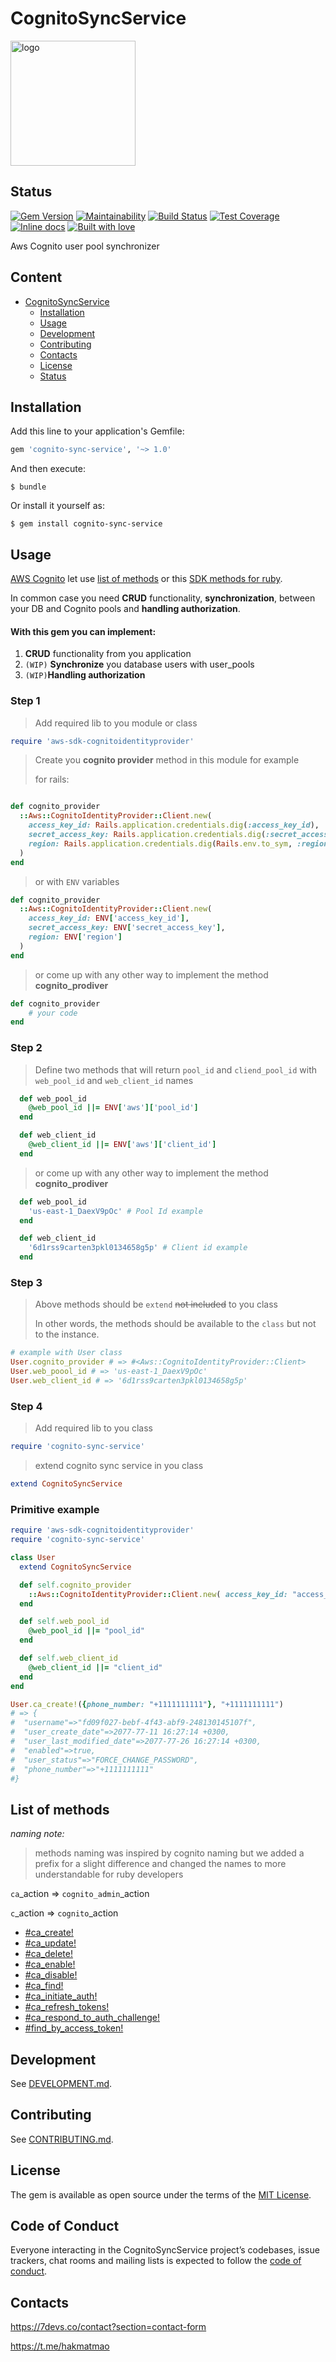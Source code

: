 # CognitoSyncService

<img src="logo.png" alt="logo" width="200"/>

## Status
[![Gem Version](https://badge.fury.io/rb/cognito-sync-service.svg)](https://badge.fury.io/rb/cognito-sync-service)
[![Maintainability](https://api.codeclimate.com/v1/badges/7bbc9677e91e5561a35d/maintainability)](https://codeclimate.com/github/7DevsApps/cognito-sync-service/maintainability)
[![Build Status](https://travis-ci.com/7DevsApps/cognito-sync-service.svg?branch=master)](https://travis-ci.com/7DevsApps/cognito-sync-service)
[![Test Coverage](https://api.codeclimate.com/v1/badges/7bbc9677e91e5561a35d/test_coverage)](https://codeclimate.com/github/7DevsApps/cognito-sync-service/test_coverage)
[![Inline docs](http://inch-ci.org/github/7DevsApps/cognito-sync-service.svg?branch=master&style=shields)](http://inch-ci.org/github/7DevsApps/cognito-sync-service)
[![Built with love](built_with_pain_from_cognito.png)](https://rmosolgo.github.io/react-badges/)

Aws Cognito user pool synchronizer

## Content

- [CognitoSyncService](#cognitoSyncService)
  - [Installation](#installation)
  - [Usage](#usage)
  - [Development](#development)
  - [Contributing](#contributing)
  - [Contacts](#contacts)
  - [License](#license)
  - [Status](#status)

## Installation

Add this line to your application's Gemfile:

```ruby
gem 'cognito-sync-service', '~> 1.0'
```

And then execute:

    $ bundle

Or install it yourself as:

    $ gem install cognito-sync-service

## Usage

[AWS Cognito](https://aws.amazon.com/ru/cognito/) let use [list of methods](https://docs.aws.amazon.com/cli/latest/reference/cognito-idp/index.html) or this [SDK  methods for ruby](https://docs.aws.amazon.com/sdkforruby/api/Aws/CognitoIdentity/Client.html).

In common case  you need __CRUD__ functionality, __synchronization__, between your DB and Cognito pools and __handling authorization__.

#### With this gem you can implement:
1. __CRUD__ functionality from you application
2. `(WIP)` __Synchronize__ you database users with user_pools
3. `(WIP)`__Handling authorization__


### Step 1
> Add required lib to you module or class
```ruby
require 'aws-sdk-cognitoidentityprovider'
```

> Create you __cognito provider__ method in this module for example
>
> for rails:
```ruby

def cognito_provider
  ::Aws::CognitoIdentityProvider::Client.new(
    access_key_id: Rails.application.credentials.dig(:access_key_id),
    secret_access_key: Rails.application.credentials.dig(:secret_access_key),
    region: Rails.application.credentials.dig(Rails.env.to_sym, :region)
  )
end
```
> or with `ENV` variables
```ruby
def cognito_provider
  ::Aws::CognitoIdentityProvider::Client.new(
    access_key_id: ENV['access_key_id'],
    secret_access_key: ENV['secret_access_key'],
    region: ENV['region']
  )
end
```
> or come up with any other way to implement the method __cognito_prodiver__
```ruby
def cognito_provider
	# your code
end
```

### Step 2
> Define two methods that will return `pool_id` and `cliend_pool_id` with `web_pool_id` and `web_client_id` names

```ruby
  def web_pool_id
    @web_pool_id ||= ENV['aws']['pool_id']
  end

  def web_client_id
    @web_client_id ||= ENV['aws']['client_id']
  end
```

> or come up with any other way to implement the method __cognito_prodiver__

```ruby
  def web_pool_id
    'us-east-1_DaexV9pOc' # Pool Id example
  end

  def web_client_id
    '6d1rss9carten3pkl0134658g5p' # Client id example
  end
```

### Step 3

> Above methods should be `extend` ~~not included~~  to you class
>
> In other words, the methods should be available to the `class` but not to the instance.

```ruby
# example with User class
User.cognito_provider # => #<Aws::CognitoIdentityProvider::Client>
User.web_poool_id # => 'us-east-1_DaexV9pOc'
User.web_client_id # => '6d1rss9carten3pkl0134658g5p'
```

### Step 4
> Add required lib to you class

```ruby
require 'cognito-sync-service'
```

> extend cognito sync service in you class

```ruby
extend CognitoSyncService
```

### Primitive example

```ruby
require 'aws-sdk-cognitoidentityprovider'
require 'cognito-sync-service'

class User
  extend CognitoSyncService

  def self.cognito_provider
    ::Aws::CognitoIdentityProvider::Client.new( access_key_id: "access_key_id", secret_access_key: "secret_access_key", region: "region")
  end

  def self.web_pool_id
    @web_pool_id ||= "pool_id"
  end

  def self.web_client_id
    @web_client_id ||= "client_id"
  end
end

User.ca_create!({phone_number: "+1111111111"}, "+1111111111")
# => {
#  "username"=>"fd09f027-bebf-4f43-abf9-248130145107f",
#  "user_create_date"=>2077-77-11 16:27:14 +0300,
#  "user_last_modified_date"=>2077-77-26 16:27:14 +0300,
#  "enabled"=>true,
#  "user_status"=>"FORCE_CHANGE_PASSWORD",
#  "phone_number"=>"+1111111111"
#}

```

## List of methods

*naming note:*
> methods naming was inspired by cognito naming but we added a prefix for a slight difference and changed the names to more understandable for ruby developers

`ca`_action => `cognito_admin`_action

`c`_action => `cognito`_action

 - [#ca_create!](doc/ca_create!.md)
 - [#ca_update!](doc/ca_update!.md)
 - [#ca_delete!](doc/ca_delete!.md)
 - [#ca_enable!](doc/ca_enable!.md)
 - [#ca_disable!](doc/ca_disable!.md)
 - [#ca_find!](doc/ca_find!.md)
 - [#ca_initiate_auth!](doc/ca_initiate_auth!.md)
 - [#ca_refresh_tokens!](doc/ca_refresh_tokens!.md)
 - [#ca_respond_to_auth_challenge!](doc/ca_respond_to_auth_challenge!.md)
 - [#find_by_access_token!](doc/find_by_access_token!.md)


## Development

See [DEVELOPMENT.md](https://github.com/MarkOsipenko/cognito-sync-service/blob/master/DEVELOPMENT.md).

## Contributing

See [CONTRIBUTING.md](https://github.com/MarkOsipenko/cognito-sync-service/blob/master/CONTRIBUTING.md).

## License

The gem is available as open source under the terms of the [MIT License](https://opensource.org/licenses/MIT).

## Code of Conduct

Everyone interacting in the CognitoSyncService project’s codebases, issue trackers, chat rooms and mailing lists is expected to follow the [code of conduct](https://github.com/MarkOsipenko/cognito-sync-service/blob/master/CODE_OF_CONDUCT.md).
## Contacts

https://7devs.co/contact?section=contact-form

https://t.me/hakmatmao
